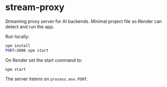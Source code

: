 # stream-proxy

Streaming proxy server for AI backends. Minimal project file so Render can detect and run the app.

Run locally:

```bash
npm install
PORT=3000 npm start
```

On Render set the start command to:

```
npm start
```

The server listens on `process.env.PORT`.
